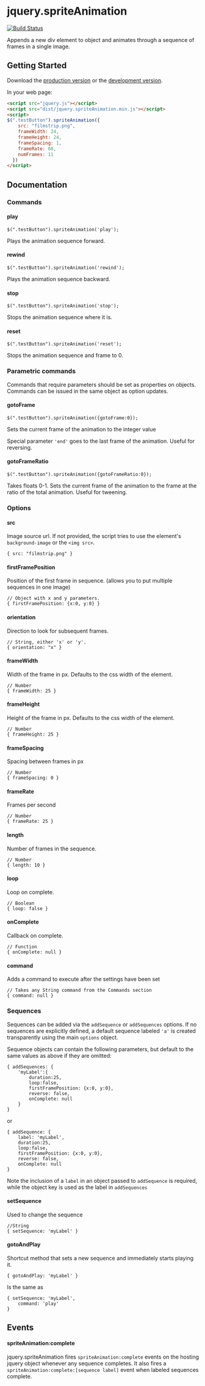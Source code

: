# jquery.spriteAnimation

[![Build Status](https://travis-ci.org/gunderson/jquery.spriteAnimation.png?branch=master)](https://travis-ci.org/gunderson/jquery.spriteAnimation)

Appends a new div element to object and animates through a sequence of frames in a single image.

## Getting Started
Download the [production version][min] or the [development version][max].

[min]: https://raw.github.com/gunderson/jquery.spriteAnimation/master/dist/jquery.spriteAnimation.min.js
[max]: https://raw.github.com/gunderson/jquery.spriteAnimation/master/dist/jquery.spriteAnimation.js

In your web page:

```html
<script src="jquery.js"></script>
<script src="dist/jquery.spriteAnimation.min.js"></script>
<script>
$(".testButton").spriteAnimation({
    src: "filmstrip.png",
    frameWidth: 24,
    frameHeight: 24,
    frameSpacing: 1,
    frameRate: 60,
    numFrames: 11
  })
</script>
```

## Documentation

### Commands

#### play

    $(".testButton").spriteAnimation('play');

Plays the animation sequence forward.

#### rewind

    $(".testButton").spriteAnimation('rewind');

Plays the animation sequence backward.

#### stop

    $(".testButton").spriteAnimation('stop');

Stops the animation sequence  where it is.

#### reset

    $(".testButton").spriteAnimation('reset');

Stops the animation sequence and frame to 0.

### Parametric commands

Commands that require parameters should be set as properties on objects. Commands can be issued in the same object as option updates.

#### gotoFrame

    $(".testButton").spriteAnimation({gotoFrame:0});

Sets the current frame of the animation to the integer value

Special parameter `'end'` goes to the last frame of the animation. Useful for reversing.

#### gotoFrameRatio

    $(".testButton").spriteAnimation({gotoFrameRatio:0});

Takes floats 0-1. Sets the current frame of the animation to the frame at the ratio of the total animation. Useful for tweening.


### Options

#### src

Image source url. If not provided, the script tries to use the element's `background-image` or the `<img src>`.

    { src: "filmstrip.png" }

#### firstFramePosition

Position of the first frame in sequence. (allows you to put multiple sequences in one image)

    // Object with x and y parameters. 
    { firstFramePosition: {x:0, y:0} }

#### orientation

Direction to look for subsequent frames.

    // String, either 'x' or 'y'. 
    { orientation: "x" }

#### frameWidth

Width of the frame in px. Defaults to the css width of the element.

    // Number 
    { frameWidth: 25 }

#### frameHeight

Height of the frame in px. Defaults to the css width of the element.

    // Number 
    { frameHeight: 25 }

#### frameSpacing

Spacing between frames in px

    // Number 
    { frameSpacing: 0 }

#### frameRate

Frames per second

    // Number 
    { frameRate: 25 }

#### length

Number of frames in the sequence.

    // Number 
    { length: 10 }

#### loop

Loop on complete.

    // Boolean 
    { loop: false }

#### onComplete

Callback on complete.

    // Function 
    { onComplete: null }

#### command

Adds a command to execute after the settings have been set
    
    // Takes any String command from the Commands section
    { command: null }

### Sequences

Sequences can be added via the `addSequence` or `addSequences` options. If no sequences are explicitly defined, a default sequence labeled `'a'` is created transparently using the main `options` object.

Sequence objects can contain the following parameters, but default to the same values as above if they are omitted:

    { addSequences: {
        'myLabel':{
            duration:25,
            loop:false,
            firstFramePosition: {x:0, y:0},
            reverse: false,
            onComplete: null
        }
    }

or

    { addSequence: {
        label: 'myLabel',
        duration:25,
        loop:false,
        firstFramePosition: {x:0, y:0},
        reverse: false,
        onComplete: null
    }

Note the inclusion of a `label` in an object passed to `addSequence` is required, while the object key is used as the label in `addSequences`

#### setSequence

Used to change the sequence

    //String
    { setSequence: 'myLabel' }

#### gotoAndPlay

Shortcut method that sets a new sequence and immediately starts playing it.

    { gotoAndPlay: 'myLabel' }

Is the same as

    { setSequence: 'myLabel',
        command: 'play'
    }


Events
-----

#### spriteAnimation:complete

jquery.spriteAnimation fires `spriteAnimation:complete` events on the hosting jquery object whenever any sequence completes. It also fires a `spriteAnimation:complete:[sequence label]` event when labeled sequences complete.


